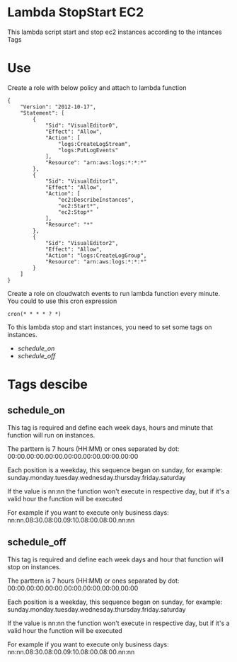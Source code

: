 Lambda StopStart EC2
=================

This lambda script start and stop ec2 instances according to the intances Tags

# Use

Create a role with below policy and attach to lambda function

```
{
    "Version": "2012-10-17",
    "Statement": [
        {
            "Sid": "VisualEditor0",
            "Effect": "Allow",
            "Action": [
                "logs:CreateLogStream",
                "logs:PutLogEvents"
            ],
            "Resource": "arn:aws:logs:*:*:*"
        },
        {
            "Sid": "VisualEditor1",
            "Effect": "Allow",
            "Action": [
                "ec2:DescribeInstances",
                "ec2:Start*",
                "ec2:Stop*"
            ],
            "Resource": "*"
        },
        {
            "Sid": "VisualEditor2",
            "Effect": "Allow",
            "Action": "logs:CreateLogGroup",
            "Resource": "arn:aws:logs:*:*:*"
        }
    ]
}
```
Create a role on cloudwatch events to run lambda function every minute. You could to use this cron expression
```
cron(* * * * ? *)
```

To this lambda stop and start instances, you need to set some tags on instances.

- *schedule_on*
- *schedule_off*

# Tags descibe

## schedule_on

This tag is required and define each week days, hours and minute that function will run on instances.

The parttern is 7 hours (HH:MM) or ones separated by dot:
00:00.00:00.00:00.00:00.00:00.00:00.00:00

Each position is a weekday, this sequence began on sunday, for example: sunday.monday.tuesday.wednesday.thursday.friday.saturday

If the value is nn:nn the function won't execute in respective day, but if it's a valid hour the function will be executed

For example if you want to execute only business days: nn:nn.08:30.08:00.09:10.08:00.08:00.nn:nn

## schedule_off

This tag is required and define each week days and hour that function will stop on instances.

The parttern is 7 hours (HH:MM) or ones separated by dot:
00:00.00:00.00:00.00:00.00:00.00:00.00:00

Each position is a weekday, this sequence began on sunday, for example: sunday.monday.tuesday.wednesday.thursday.friday.saturday

If the value is nn:nn the function won't execute in respective day, but if it's a valid hour the function will be executed

For example if you want to execute only business days: nn:nn.08:30.08:00.09:10.08:00.08:00.nn:nn
